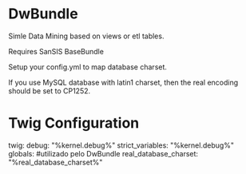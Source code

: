 # DwBundle
Simle Data Mining based on views or etl tables. 

Requires SanSIS BaseBundle

Setup your config.yml to map database charset.

If you use MySQL database with latin1 charset, then the real encoding should be set to CP1252.

# Twig Configuration
twig:
    debug:            "%kernel.debug%"
    strict_variables: "%kernel.debug%"
    globals:
        #utilizado pelo DwBundle
        real_database_charset: "%real_database_charset%"
